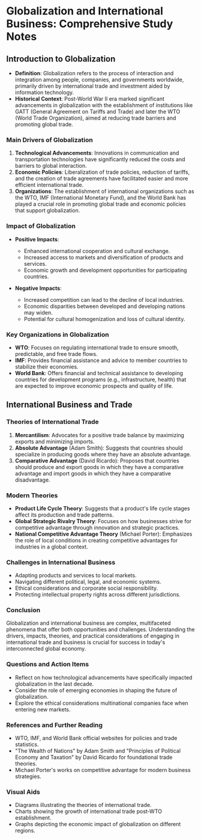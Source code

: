 # Globalization and International Business: Comprehensive Study Notes

## Introduction to Globalization

- **Definition**: Globalization refers to the process of interaction and integration among people, companies, and governments worldwide, primarily driven by international trade and investment aided by information technology.
- **Historical Context**: Post-World War II era marked significant advancements in globalization with the establishment of institutions like GATT (General Agreement on Tariffs and Trade) and later the WTO (World Trade Organization), aimed at reducing trade barriers and promoting global trade.

### Main Drivers of Globalization

1. **Technological Advancements**: Innovations in communication and transportation technologies have significantly reduced the costs and barriers to global interaction.
2. **Economic Policies**: Liberalization of trade policies, reduction of tariffs, and the creation of trade agreements have facilitated easier and more efficient international trade.
3. **Organizations**: The establishment of international organizations such as the WTO, IMF (International Monetary Fund), and the World Bank has played a crucial role in promoting global trade and economic policies that support globalization.

### Impact of Globalization

- **Positive Impacts**:
  - Enhanced international cooperation and cultural exchange.
  - Increased access to markets and diversification of products and services.
  - Economic growth and development opportunities for participating countries.

- **Negative Impacts**:
  - Increased competition can lead to the decline of local industries.
  - Economic disparities between developed and developing nations may widen.
  - Potential for cultural homogenization and loss of cultural identity.

### Key Organizations in Globalization

- **WTO**: Focuses on regulating international trade to ensure smooth, predictable, and free trade flows.
- **IMF**: Provides financial assistance and advice to member countries to stabilize their economies.
- **World Bank**: Offers financial and technical assistance to developing countries for development programs (e.g., infrastructure, health) that are expected to improve economic prospects and quality of life.

## International Business and Trade

### Theories of International Trade

1. **Mercantilism**: Advocates for a positive trade balance by maximizing exports and minimizing imports.
2. **Absolute Advantage** (Adam Smith): Suggests that countries should specialize in producing goods where they have an absolute advantage.
3. **Comparative Advantage** (David Ricardo): Proposes that countries should produce and export goods in which they have a comparative advantage and import goods in which they have a comparative disadvantage.

### Modern Theories

- **Product Life Cycle Theory**: Suggests that a product's life cycle stages affect its production and trade patterns.
- **Global Strategic Rivalry Theory**: Focuses on how businesses strive for competitive advantage through innovation and strategic practices.
- **National Competitive Advantage Theory** (Michael Porter): Emphasizes the role of local conditions in creating competitive advantages for industries in a global context.

### Challenges in International Business

- Adapting products and services to local markets.
- Navigating different political, legal, and economic systems.
- Ethical considerations and corporate social responsibility.
- Protecting intellectual property rights across different jurisdictions.

### Conclusion

Globalization and international business are complex, multifaceted phenomena that offer both opportunities and challenges. Understanding the drivers, impacts, theories, and practical considerations of engaging in international trade and business is crucial for success in today's interconnected global economy.

### Questions and Action Items

- Reflect on how technological advancements have specifically impacted globalization in the last decade.
- Consider the role of emerging economies in shaping the future of globalization.
- Explore the ethical considerations multinational companies face when entering new markets.

### References and Further Reading

- WTO, IMF, and World Bank official websites for policies and trade statistics.
- "The Wealth of Nations" by Adam Smith and "Principles of Political Economy and Taxation" by David Ricardo for foundational trade theories.
- Michael Porter's works on competitive advantage for modern business strategies.

### Visual Aids

- Diagrams illustrating the theories of international trade.
- Charts showing the growth of international trade post-WTO establishment.
- Graphs depicting the economic impact of globalization on different regions.